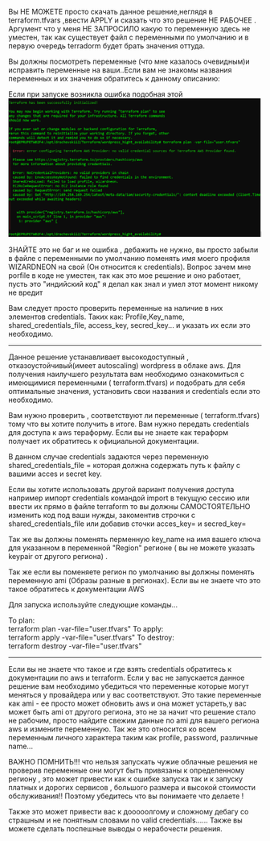 Вы НЕ МОЖЕТЕ просто скачать данное решение,неглядя в terraform.tfvars  ,ввести APPLY и сказать что это решение НЕ РАБОЧЕЕ . 
Аргумент что у меня НЕ ЗАПРОСИЛО какую то переменную здесь не уместен, так как существует файл с переменными по умолчанию и в первую очередь terradorm будет брать значения оттуда.

Вы должны  посмотреть переменные (что мне казалось очевидным)и исправить переменные на ваши..Если вам не знакомы названия переменных и их значения обратитесь к данному описанию:

Если при запуске возникла ошибка подобная этой ![alt text](https://github.com/wizardneon/Terraform/blob/main/wordpress_hight_availability/MicrosoftTeams-image.png)



ЗНАЙТЕ это не баг и не ошибка , дебажить не нужно, вы просто забыли в файле с переменными по умолчанию поменять имя моего профиля  WIZARDNEON на свой (Он относится к credentials).
Вопрос зачем мне porfile  в коде не уместен, так как это мое решение и оно работает, пусть это "индийский код" я делал как знал и умел этот момент никому не вредит

Вам следует просто проверить переменные на наличие в них элементов credentials. 
Таких как: Profile,Key_name, shared_credentials_file, access_key, secred_key... и указать их если это необходимо.

*********************************************
Данное решение устанавливает высокодоступный , отказоустойчивый(имеет autoscaling) wordpress в облаке aws. 
Для получения наилучшего результата вам необходимо ознакомиться с имеющимися переменными ( terraform.tfvars)  и подобрать для себя оптимальные значения, установить свои названия и credentials если это необходимо.

Вам нужно проверить , соответствуют ли переменные ( terraform.tfvars) тому что вы хотите получить в итоге. Вам нужно передать  credentials для доступа к aws тераформу. Если вы не знаете как тераформ получает их обратитесь к официальной документации. 

В данном случае credentials задаются через переменную shared_credentials_file =       которая должна  содержать путь к файлу с  вашими acces и secret key.

Если вы хотите использовать другой вариант получения доступа например импорт credentials командой import в текущую сессию или ввести их прямо в файле terraform то вы должны САМОСТОЯТЕЛЬНО изменить код под ваши нужды, закоментив строчки с  shared_credentials_file или добавив сточки acces_key= и secred_key=

Так же вы должны поменять перменную key_name на имя вашего ключа для указанном в переменной "Region"  регионе ( вы не можете указать keypair от другого региона) .

Так же если вы поменяете регион по умолчанию вы должны поменять переменную ami (Образы разные в регионах). Если вы не знаете что это такое обратитесь к документации AWS

Для запуска используйте следующие команды...
  
  To plan:   
  terraform plan -var-file="user.tfvars"
  To apply:    
  terraform apply -var-file="user.tfvars"
  To destroy:    
  terraform destroy -var-file="user.tfvars"

  *********************************
Если вы не знаете что такое и где взять credentials обратитесь к документации по aws и terraform.
Если у вас не запускается данное решение вам необходимо убедиться что переменные которые могут меняться у провайдера или у вас соответствуют.
Это такие переменные как ami - ее просто может обновить aws и она может устареть,у вас может быть ami от другого региона, это не за начит что решение стало не рабочим, просто найдите свежим данные по ami для вашего региона  aws и измените переменную.
Так же это относится ко всем переменным личного характера таким как profile, password,  различные name...

ВАЖНО ПОМНИТЬ!!! что нельзя запускать чужие облачные решения не проверив переменные они могут быть привязаны к определенному региону , это может привести как к ошибке запуска так и  к запуску платных и дорогих сервисов , большого размера и высокой стоимости обслуживания!! Поэтому убедитесь что вы понимаете что делаете ! 

Также это может привести вас к дооооолгому и сложному дебагу со страшным и не понятным словами no valid credentials...... Также вы можете сделать поспешные выводы о нерабочести решения.
